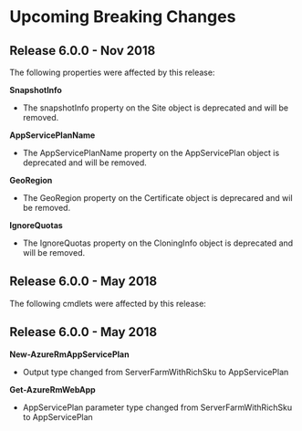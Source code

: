 <!--
    Please leave this section at the top of the breaking change documentation.

    New breaking changes should go under the section titled "Upcoming Breaking Changes", and should adhere to the following format:

    # Upcoming Breaking Changes

    ## Release X.0.0 - January 2017

    The following cmdlets were affected by this release:

    **Cmdlet 1**
    - Description of what has changed

    ```powershell
    # Old
    # Sample of how the cmdlet was previously called

    # New
    # Sample of how the cmdlet should now be called
    ```

    Note: the above section follows the template found in the link below: 

    https://github.com/Azure/azure-powershell/blob/dev/documentation/breaking-changes/breaking-change-template.md
-->

# Upcoming Breaking Changes

## Release 6.0.0 - Nov 2018
The following properties were affected by this release:

**SnapshotInfo**
- The snapshotInfo property on the Site object is deprecated and will be removed.

**AppServicePlanName**
- The AppServicePlanName property on the AppServicePlan object is deprecated and will be removed.

**GeoRegion**
- The GeoRegion property on the Certificate object is deprecared and wil be removed.

**IgnoreQuotas**
- The IgnoreQuotas property on the CloningInfo object is deprecated and will be removed.

## Release 6.0.0 - May 2018


The following cmdlets were affected by this release:

## Release 6.0.0 - May 2018

**New-AzureRmAppServicePlan**
- Output type changed from ServerFarmWithRichSku to AppServicePlan

**Get-AzureRmWebApp**
- AppServicePlan parameter type changed from ServerFarmWithRichSku to AppServicePlan